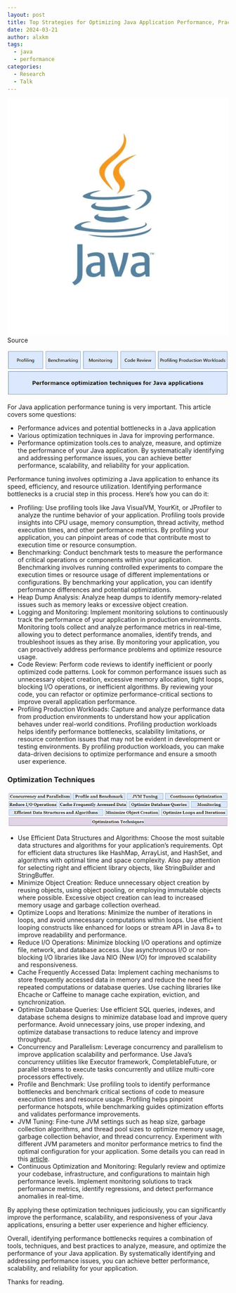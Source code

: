 ```yaml
---
layout: post
title: Top Strategies for Optimizing Java Application Performance, Practical Advice and Best Practices
date: 2024-03-21
author: alxkm
tags:
  - java
  - performance
categories:
  - Research
  - Talk
---
```


![image](/assets/img/java-optimizing-tuning/java_logo.jpeg "Source")
Source

![image](/assets/img/java-optimizing-tuning/performance_scheme.jpeg "Java applications optimization important topics")


For Java application performance tuning is very important. This article covers some questions:

- Performance advices and potential bottlenecks in a Java application
- Various optimization techniques in Java for improving performance.
- Performance optimization tools.ces to analyze, measure, and optimize the performance of your Java application. By systematically identifying and addressing performance issues, you can achieve better performance, scalability, and reliability for your application.

Performance tuning involves optimizing a Java application to enhance its speed, efficiency, and resource utilization. Identifying performance bottlenecks is a crucial step in this process. Here’s how you can do it:

- Profiling: Use profiling tools like Java VisualVM, YourKit, or JProfiler to analyze the runtime behavior of your application. Profiling tools provide insights into CPU usage, memory consumption, thread activity, method execution times, and other performance metrics. By profiling your application, you can pinpoint areas of code that contribute most to execution time or resource consumption.
- Benchmarking: Conduct benchmark tests to measure the performance of critical operations or components within your application. Benchmarking involves running controlled experiments to compare the execution times or resource usage of different implementations or configurations. By benchmarking your application, you can identify performance differences and potential optimizations.
- Heap Dump Analysis: Analyze heap dumps to identify memory-related issues such as memory leaks or excessive object creation.
- Logging and Monitoring: Implement monitoring solutions to continuously track the performance of your application in production environments. Monitoring tools collect and analyze performance metrics in real-time, allowing you to detect performance anomalies, identify trends, and troubleshoot issues as they arise. By monitoring your application, you can proactively address performance problems and optimize resource usage.
- Code Review: Perform code reviews to identify inefficient or poorly optimized code patterns. Look for common performance issues such as unnecessary object creation, excessive memory allocation, tight loops, blocking I/O operations, or inefficient algorithms. By reviewing your code, you can refactor or optimize performance-critical sections to improve overall application performance.
- Profiling Production Workloads: Capture and analyze performance data from production environments to understand how your application behaves under real-world conditions. Profiling production workloads helps identify performance bottlenecks, scalability limitations, or resource contention issues that may not be evident in development or testing environments. By profiling production workloads, you can make data-driven decisions to optimize performance and ensure a smooth user experience.

### Optimization Techniques

![image](/assets/img/java-optimizing-tuning/optimization_technics.jpeg "Brief list of optimization techniques")

- Use Efficient Data Structures and Algorithms: Choose the most suitable data structures and algorithms for your application’s requirements. Opt for efficient data structures like HashMap, ArrayList, and HashSet, and algorithms with optimal time and space complexity. Also pay attention for selecting right and efficient library objects, like StringBuilder and StringBuffer.
- Minimize Object Creation: Reduce unnecessary object creation by reusing objects, using object pooling, or employing immutable objects where possible. Excessive object creation can lead to increased memory usage and garbage collection overhead.
- Optimize Loops and Iterations: Minimize the number of iterations in loops, and avoid unnecessary computations within loops. Use efficient looping constructs like enhanced for loops or stream API in Java 8+ to improve readability and performance.
- Reduce I/O Operations: Minimize blocking I/O operations and optimize file, network, and database access. Use asynchronous I/O or non-blocking I/O libraries like Java NIO (New I/O) for improved scalability and responsiveness.
- Cache Frequently Accessed Data: Implement caching mechanisms to store frequently accessed data in memory and reduce the need for repeated computations or database queries. Use caching libraries like Ehcache or Caffeine to manage cache expiration, eviction, and synchronization.
- Optimize Database Queries: Use efficient SQL queries, indexes, and database schema designs to minimize database load and improve query performance. Avoid unnecessary joins, use proper indexing, and optimize database transactions to reduce latency and improve throughput.
- Concurrency and Parallelism: Leverage concurrency and parallelism to improve application scalability and performance. Use Java’s concurrency utilities like Executor framework, CompletableFuture, or parallel streams to execute tasks concurrently and utilize multi-core processors effectively.
- Profile and Benchmark: Use profiling tools to identify performance bottlenecks and benchmark critical sections of code to measure execution times and resource usage. Profiling helps pinpoint performance hotspots, while benchmarking guides optimization efforts and validates performance improvements.
- JVM Tuning: Fine-tune JVM settings such as heap size, garbage collection algorithms, and thread pool sizes to optimize memory usage, garbage collection behavior, and thread concurrency. Experiment with different JVM parameters and monitor performance metrics to find the optimal configuration for your application. Some details you can read in this [article](https://medium.com/@alxkm/java-memory-model-3b973e84dc8c).
- Continuous Optimization and Monitoring: Regularly review and optimize your codebase, infrastructure, and configurations to maintain high performance levels. Implement monitoring solutions to track performance metrics, identify regressions, and detect performance anomalies in real-time.

By applying these optimization techniques judiciously, you can significantly improve the performance, scalability, and responsiveness of your Java applications, ensuring a better user experience and higher efficiency.

Overall, identifying performance bottlenecks requires a combination of tools, techniques, and best practices to analyze, measure, and optimize the performance of your Java application. By systematically identifying and addressing performance issues, you can achieve better performance, scalability, and reliability for your application.

Thanks for reading.


